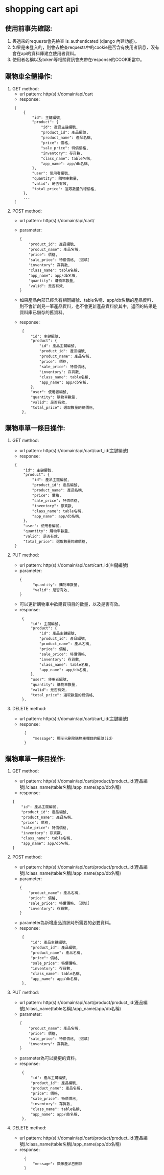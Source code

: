 # shopping cart api

## 使用前事先確認:
1. 丟過來的requests會先檢查 is_authenticated (django 內建功能)。
2. 如果是未登入的，則會去檢查requests中的cookie是否含有使用者訊息，沒有會在api的資料庫建立使用者資料。
3. 使用者名稱以及token等相關資訊會夾帶在response的COOKIE當中。

## 購物車全體操作:

1. GET method:
    * url pattern: http(s)://domain/api/cart
    * response:
   ```
    [
        {
            "id": 主鍵編號,
            "product": {  
                "id": 產品主鍵編號,
                "product_id": 產品編號,
                "product_name": 產品名稱,
                "price": 價格,
                "sale_price": 特價價格,
                "inventory": 存貨數,
                "class_name": table名稱,
                "app_name": app/db名稱,
            },
            "user": 使用者編號,
            "quantity": 購物車數量,
            "valid": 是否有效,
            "total_price": 選取數量的總價格,
        },
        ...
    ]
    ```
2. POST method:
   * url pattern: http(s)://domain/api/cart/
   
   * parameter:
     ```
     { 
         "product_id": 產品編號,
         "product_name": 產品名稱,
         "price": 價格,
         "sale_price": 特價價格, [選填]
         "inventory": 存貨數,
         "class_name": table名稱,
         "app_name": app/db名稱,
         "quantity": 購物車數量,
         "valid": 是否有效,
     }
     ```
   * 如果產品內部已經含有相同編號、table名稱、app/db名稱的產品資料，則不會新創見一筆產品資料，也不會更新產品資料於其中，返回的結果是資料庫已儲存的舊資料。
   * response:
      ```
       {
           "id": 主鍵編號,
           "product": {  
               "id": 產品主鍵編號,
               "product_id": 產品編號,
               "product_name": 產品名稱,
               "price": 價格,
               "sale_price": 特價價格,
               "inventory": 存貨數,
               "class_name": table名稱,
               "app_name": app/db名稱,
           },
           "user": 使用者編號,
           "quantity": 購物車數量,
           "valid": 是否有效,
           "total_price": 選取數量的總價格,
       },
     ```


## 購物車單一條目操作:

1. GET method:
    * url pattern: http(s)://domain/api/cart/cart_id(主鍵編號)
    * response:
   ```
    {
        "id": 主鍵編號,
        "product": {  
            "id": 產品主鍵編號,
            "product_id": 產品編號,
            "product_name": 產品名稱,
            "price": 價格,
            "sale_price": 特價價格,
            "inventory": 存貨數,
            "class_name": table名稱,
            "app_name": app/db名稱,
        },
        "user": 使用者編號,
        "quantity": 購物車數量,
        "valid": 是否有效,
        "total_price": 選取數量的總價格,
    }
   ```

2. PUT method:
   * url pattern: http(s)://domain/api/cart/cart_id(主鍵編號)
   * parameter:
     ```
     { 
           "quantity": 購物車數量,
           "valid": 是否有效,
     }
     ```
   * 可以更新購物車中欲購買項目的數量，以及是否有效。
   * response:
      ```
       {
           "id": 主鍵編號,
           "product": {  
               "id": 產品主鍵編號,
               "product_id": 產品編號,
               "product_name": 產品名稱,
               "price": 價格,
               "sale_price": 特價價格,
               "inventory": 存貨數,
               "class_name": table名稱,
               "app_name": app/db名稱,
           },
           "user": 使用者編號,
           "quantity": 購物車數量,
           "valid": 是否有效,
           "total_price": 選取數量的總價格,
       },
     ```
3. DELETE method:
   * url pattern: http(s)://domain/api/cart/cart_id(主鍵編號)
   * response:
     ```
       {
           "message": 顯示已刪除購物車欄目的編號(id)
       }
     ```


## 購物車單一條目操作:

1. GET method:
    * url pattern: http(s)://domain/api/cart/product/product_id(產品編號)/class_name(table名稱)/app_name(app/db名稱)
    * response:
   ```
   {  
       "id": 產品主鍵編號,
       "product_id": 產品編號,
       "product_name": 產品名稱,
       "price": 價格,
       "sale_price": 特價價格,
       "inventory": 存貨數,
       "class_name": table名稱,
       "app_name": app/db名稱,
   }
   ```

2. POST method:
   * url pattern: http(s)://domain/api/cart/product/product_id(產品編號)/class_name(table名稱)/app_name(app/db名稱)
   * parameter:
     ```
     { 
         "product_name": 產品名稱,
         "price": 價格,
         "sale_price": 特價價格, [選填]
         "inventory": 存貨數,
     }
     ```
   * parameter為新增產品資訊時所需要的必要資料。
   * response:
      ```
       {
           "id": 產品主鍵編號,
           "product_id": 產品編號,
           "product_name": 產品名稱,
           "price": 價格,
           "sale_price": 特價價格,
           "inventory": 存貨數,
           "class_name": table名稱,
           "app_name": app/db名稱,
       },
     ```
     
3. PUT method:
   * url pattern: http(s)://domain/api/cart/product/product_id(產品編號)/class_name(table名稱)/app_name(app/db名稱)
   * parameter:
     ```
     { 
         "product_name": 產品名稱,
         "price": 價格,
         "sale_price": 特價價格, [選填]
         "inventory": 存貨數,
     }
     ```
   * parameter為可以變更的資料。
   * response:
      ```
       {
           "id": 產品主鍵編號,
           "product_id": 產品編號,
           "product_name": 產品名稱,
           "price": 價格,
           "sale_price": 特價價格,
           "inventory": 存貨數,
           "class_name": table名稱,
           "app_name": app/db名稱,
       },
4. DELETE method:
   * url pattern: http(s)://domain/api/cart/product/product_id(產品編號)/class_name(table名稱)/app_name(app/db名稱)
   * response:
     ```
       {
           "message": 顯示產品已刪除
       }
     ```
